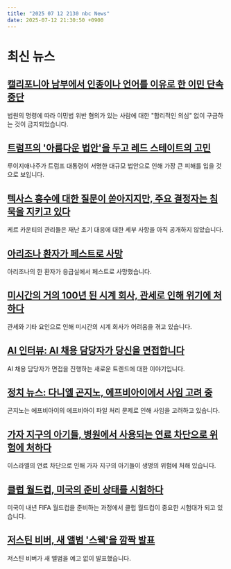 ```yaml
---
title: "2025 07 12 2130 nbc News"
date: 2025-07-12 21:30:50 +0900
---
```


# 최신 뉴스
## [캘리포니아 남부에서 인종이나 언어를 이유로 한 이민 단속 중단](https://www.nbcnews.com/news/us-news/immigration-officials-cant-detain-people-based-race-speaking-spanish-l-rcna218400)
 법원의 명령에 따라 이민법 위반 혐의가 있는 사람에 대한 "합리적인 의심" 없이 구금하는 것이 금지되었습니다. 
## [트럼프의 '아름다운 법안'을 두고 레드 스테이트의 고민](https://www.nbcnews.com/politics/donald-trump/red-state-reckons-trump-big-beautiful-bill-louisiana-rcna217956)
 루이지애나주가 트럼프 대통령이 서명한 대규모 법안으로 인해 가장 큰 피해를 입을 것으로 보입니다. 
## [텍사스 홍수에 대한 질문이 쏟아지지만, 주요 결정자는 침묵을 지키고 있다](https://www.nbcnews.com/news/us-news/questions-mount-texas-floods-key-decision-maker-remains-silent-rcna218264)
 케르 카운티의 관리들은 재난 초기 대응에 대한 세부 사항을 아직 공개하지 않았습니다. 
## [아리조나 환자가 페스트로 사망](https://www.nbcnews.com/health/health-news/arizona-patient-dies-plague-rcna218251)
 아리조나의 한 환자가 응급실에서 페스트로 사망했습니다. 
## [미시간의 거의 100년 된 시계 회사, 관세로 인해 위기에 처하다](https://www.nbcnews.com/business/business-news/time-runs-nearly-century-old-michigan-clock-company-due-tariffs-factor-rcna218330)
 관세와 기타 요인으로 인해 미시간의 시계 회사가 어려움을 겪고 있습니다. 
## [AI 인터뷰: AI 채용 담당자가 당신을 면접합니다](https://www.nbcnews.com/tech/innovation/ai-job-recruiters-used-top-companies-glitches-rcna215128)
 AI 채용 담당자가 면접을 진행하는 새로운 트렌드에 대한 이야기입니다. 
## [정치 뉴스: 다니엘 곤지노, 에프비아이에서 사임 고려 중](https://www.nbcnews.com/politics/justice-department/dan-bongino-weighs-resigning-fbi-heated-confrontation-pam-bondi-epstei-rcna218388)
 곤지노는 에프비아이의 에프비아이 파일 처리 문제로 인해 사임을 고려하고 있습니다. 
## [가자 지구의 아기들, 병원에서 사용되는 연료 차단으로 위험에 처하다](https://www.nbcnews.com/world/gaza/gaza-israel-babies-fuel-hospital-at-risk-blockade-rcna218201)
 이스라엘의 연료 차단으로 인해 가자 지구의 아기들이 생명의 위험에 처해 있습니다. 
## [클럽 월드컵, 미국의 준비 상태를 시험하다](https://www.nbcnews.com/sports/soccer/club-world-cup-tests-usa-fifa-world-cup-rcna217886)
 미국이 내년 FIFA 월드컵을 준비하는 과정에서 클럽 월드컵이 중요한 시험대가 되고 있습니다. 
## [저스틴 비버, 새 앨범 '스웩'을 깜짝 발표](https://www.nbcnews.com/pop-culture/music/justin-bieber-releases-new-album-swag-surprise-drop-rcna218219)
 저스틴 비버가 새 앨범을 예고 없이 발표했습니다.
